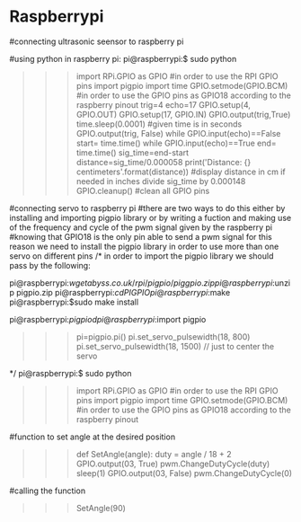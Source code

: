 # Raspberrypi


#connecting ultrasonic seensor to raspberry pi

#using python in raspberry pi:
pi@raspberrypi:$ sudo python
>>>import RPi.GPIO as GPIO #in order to use the RPI GPIO pins
>>>import pigpio
>>>import time
>>>GPIO.setmode(GPIO.BCM) #in order to use the GPIO pins as GPIO18 according to the raspberry pinout
>>> trig=4
>>>echo=17
>>>GPIO.setup(4, GPIO.OUT)
>>>GPIO.setup(17, GPIO.IN)
>>>GPIO.output(trig,True)
>>>time.sleep(0.0001) #given time is in seconds
>>>GPIO.output(trig, False)
>>>while GPIO.input(echo)==False
>>>start= time.time()
>>>while GPIO.input(echo)==True
>>>end= time.time()
>>>sig_time=end-start
>>>distance=sig_time/0.000058
>>>print('Distance: {} centimeters'.format(distance)) #display distance in cm if needed in inches divide sig_time by 0.000148
>>>GPIO.cleanup() #clean all GPIO pins




#connecting servo to raspberry pi
#there are two ways to do this either by installing and importing pigpio library or by writing a fuction and making use of the frequency and cycle of the pwm signal given by the raspberry pi
#knowing that GPIO18 is the only pin able to send a pwm signal for this reason we need to install the pigpio library in order to use more than one servo on different pins
/* 
in order to import the pigpio library we should pass by the following:

pi@raspberrypi:$wget abyss.co.uk/rpi/pigpio/piggpio.zip
pi@raspberrypi:$unzip pigpio.zip
pi@raspberrypi:$cd PIGPIO
pi@raspberrypi:$make
pi@raspberrypi:$sudo make install


pi@raspberrypi:$pigpiod
pi@raspberrypi:$import pigpio
>>>pi=pigpio.pi()
>>>pi.set_servo_pulsewidth(18, 800)
>>>pi.set_servo_pulsewidth(18, 1500)  // just to center the servo

*/
pi@raspberrypi:$ sudo python
>>>import RPi.GPIO as GPIO #in order to use the RPI GPIO pins
>>>import pigpio
>>>import time
>>>GPIO.setmode(GPIO.BCM) #in order to use the GPIO pins as GPIO18 according to the raspberry pinout

#function to set angle at the desired position

>>>def SetAngle(angle):
>>>	duty = angle / 18 + 2
>>>	GPIO.output(03, True)
>>>	pwm.ChangeDutyCycle(duty)
>>>	sleep(1)
>>>	GPIO.output(03, False)
>>>	pwm.ChangeDutyCycle(0)

#calling the function

>>>SetAngle(90) 
